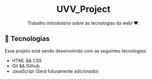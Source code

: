 <h1 align="center"> UVV_Project </h1>

<p align="center">
Trabalho introdutório sobre as tecnologias da web! ♥.
</p>

## 🚀 Tecnologias

Esse projeto está sendo desenvolvido com as seguintes tecnologias:

- HTML && CSS
- Git && Github
- JavaScript (Será futuramente adicionado)
